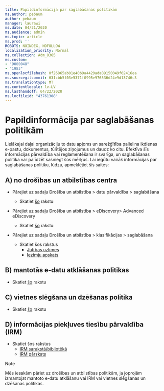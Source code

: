 ```yaml
---
title: Papildinformācija par saglabāšanas politikām
ms.author: pebaum
author: pebaum
manager: laurawi
ms.date: 04/21/2020
ms.audience: admin
ms.topic: article
ms.prod: ''
ROBOTS: NOINDEX, NOFOLLOW
localization_priority: Normal
ms.collection: Adm_O365
ms.custom:
- "9000048"
- "1983"
ms.openlocfilehash: 0f26865ab01e40b9a4429ada09150049f02416ea
ms.sourcegitcommit: 631cbb5f03e5371f0995e976536d24e9d13746c3
ms.translationtype: MT
ms.contentlocale: lv-LV
ms.lasthandoff: 04/22/2020
ms.locfileid: "43761308"
---
```

# <a name="more-info-about-retention-policies"></a>Papildinformācija par saglabāšanas politikām

Lielākajai daļai organizāciju to datu apjoms un sarežģītība palielina ikdienas e-pastu, dokumentus, tūlītējos ziņojumus un daudz ko citu. Efektīva šīs informācijas pārvaldība vai reglamentēšana ir svarīga, un saglabāšanas politika var palīdzēt sasniegt šos mērķus. Lai iegūtu vairāk informācijas par saglabāšanas politiku, lūdzu, apmeklējiet šīs saites:

## <a name="a-from-security-and-compliance-center"></a>A) no drošības un atbilstības centra

- Pārejiet uz sadaļu Drošība un atbilstība > datu pārvaldība > saglabāšana
  - Skatiet [šo](https://docs.microsoft.com/office365/securitycompliance/retention-policies) rakstu

- Pārejiet uz sadaļu Drošība un atbilstība > eDiscovery> Advanced eDiscovery 
  - Skatiet [šo](https://docs.microsoft.com/office365/securitycompliance/ediscovery-cases) rakstu

- Pārejiet uz sadaļu Drošība un atbilstība > klasifikācijas > saglabāšana
  - Skatiet šos rakstus
    - [Jutības uzlīmes](https://docs.microsoft.com/office365/securitycompliance/sensitivity-labels)
    - [Iezīmju apskats](https://docs.microsoft.com/office365/securitycompliance/labels)

## <a name="b-legacy-ediscovery-policies"></a>B) mantotās e-datu atklāšanas politikas

- Skatiet [šo](https://support.office.com/article/Set-up-an-eDiscovery-Center-in-SharePoint-Online-A18F8975-AA7F-43B4-A7D6-001D14744D8E) rakstu

## <a name="c-site-closure-and-deletion-policies"></a>C) vietnes slēgšana un dzēšanas politika

- Skatiet [šo](https://support.office.com/article/Use-policies-for-site-closure-and-deletion-A8280D82-27FD-48C5-9ADF-8A5431208BA5) rakstu  

## <a name="d-information-rights-management-irm"></a>D) informācijas piekļuves tiesību pārvaldība (IRM)

- Skatiet šos rakstus
  - [IRM sarakstā/bibliotēkā](https://support.office.com/article/apply-information-rights-management-to-a-list-or-library-3bdb5c4e-94fc-4741-b02f-4e7cc3c54aa1)
  - [IRM pārskats](https://support.office.com/article/create-and-apply-information-management-policies-eb501fe9-2ef6-4150-945a-65a6451ee9e9)

> [!Note]
> Mēs iesakām pāriet uz drošības un atbilstības politikām, ja joprojām izmantojat mantoto e-datu atklāšanu vai IRM vai vietnes slēgšanas un dzēšanas politikas.
